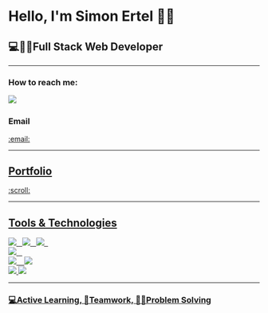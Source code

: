 
<h1>Hello, I'm Simon Ertel 🙋‍♂️</h1>
<h2>💻👨‍💻Full Stack Web Developer</h2>
<hr>

<h3>How to reach me:</h3>

<a href="https://www.linkedin.com/in/simon-ertel/"><img src="https://img.shields.io/badge/linkedin-%230077B5.svg?&style=for-the-badge&logo=linkedin&logoColor=white" /></a>&nbsp;&nbsp;&nbsp;&nbsp;
<h3>Email</h3><a href="mailto:simonertel@gmx.de">:email:
<hr>
 
<h2>Portfolio</h2><a href="https://sier0212.github.io/PORTFOLIO/index.html">:scroll:


<hr>
<h2>Tools & Technologies</h2>
<p>
   <img src="https://img.shields.io/badge/javascript%20-%23F7DF1E.svg?&style=for-the-badge&logo=javascript&logoColor=white" />&nbsp;&nbsp;
   <img src="https://img.shields.io/badge/html5%20-%23e34f26.svg?&style=for-the-badge&logo=html5&logoColor=white" />&nbsp;&nbsp;
   <img src="https://img.shields.io/badge/css3%20-%231572B6.svg?&style=for-the-badge&logo=css3&logoColor=white" />&nbsp;&nbsp;
   <br>
   <img src="https://img.shields.io/badge/react%20-%2361DAFB.svg?&style=for-the-badge&logo=react&logoColor=white" />&nbsp;&nbsp;&nbsp;
   <br>
   <img src="https://img.shields.io/badge/node.js%20-%23339933.svg?&style=for-the-badge&logo=node.js&logoColor=white" />&nbsp;&nbsp;&nbsp;
   <img src="https://img.shields.io/badge/-MongoDB-black?style=flat-square&logo=mongodb&link=https://github.com/imickovski">
   <br>
   <img src="https://img.shields.io/badge/-Git-black?style=flat-square&logo=git&link=https://github.com/imickovski">
   <img src="https://img.shields.io/badge/-GitHub-181717?style=flat-square&logo=github&link=https://github.com/imickovski">
</p> 

<hr>

<h3>💻Active Learning, 🤝Teamwork, 👨‍💻Problem Solving</h3> 

 
